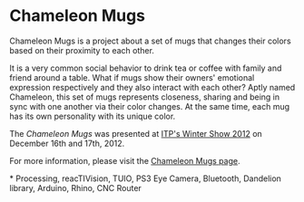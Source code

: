 Chameleon Mugs
==============

Chameleon Mugs is a project about a set of mugs that changes their colors based on their proximity to each other.

It is a very common social behavior to drink tea or coffee with family and friend around a table. What if mugs show their owners' emotional expression respectively and they also interact with each other? Aptly named Chameleon, this set of mugs represents closeness, sharing and being in sync with one another via their color changes. At the same time, each mug has its own personality with its unique color.

The <em>Chameleon Mugs</em> was presented at <a href="http://itp.nyu.edu/shows/winter2012/category/projects/" target="_blank">ITP's Winter Show 2012</a> on December 16th and 17th, 2012.

For more information, please visit the <a href="http://itp.nyu.edu/~jhl589/myblog/chameleon-mugs" target="_blank">Chameleon Mugs</a><a href="http://itp.nyu.edu/~jhl589/myblog/chameleon-mugs" target="_blank"> page</a>.

\* Processing, reacTIVision, TUIO, PS3 Eye Camera, Bluetooth, Dandelion library, Arduino, Rhino, CNC Router
